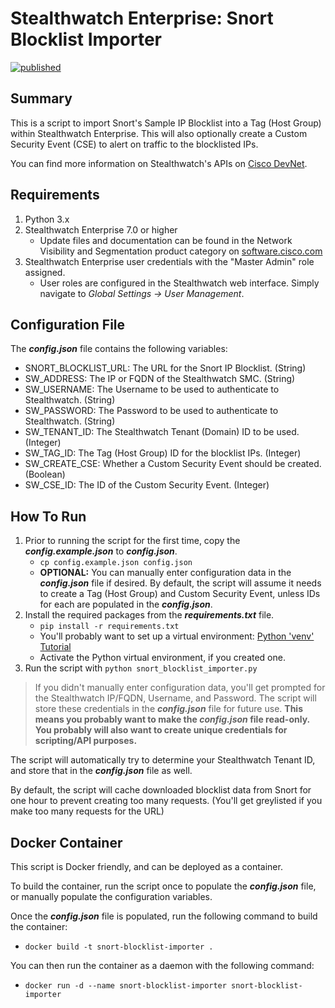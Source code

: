 # Stealthwatch Enterprise: Snort Blocklist Importer

[![published](https://static.production.devnetcloud.com/codeexchange/assets/images/devnet-published.svg)](https://developer.cisco.com/codeexchange/github/repo/CiscoSE/SnortBlocklistImporter)

## Summary

This is a script to import Snort's Sample IP Blocklist into a Tag (Host Group) within Stealthwatch Enterprise. This will also optionally create a Custom Security Event (CSE) to alert on traffic to the blocklisted IPs.

You can find more information on Stealthwatch's APIs on [Cisco DevNet](https://developer.cisco.com/docs/stealthwatch/).

## Requirements

1. Python 3.x
2. Stealthwatch Enterprise 7.0 or higher
    - Update files and documentation can be found in the Network Visibility and Segmentation product category on [software.cisco.com](https://software.cisco.com/download/home/286307082)
3. Stealthwatch Enterprise user credentials with the "Master Admin" role assigned.
    - User roles are configured in the Stealthwatch web interface.  Simply navigate to *Global Settings -> User Management*.

## Configuration File

The ***config.json*** file contains the following variables:

- SNORT_BLOCKLIST_URL: The URL for the Snort IP Blocklist. (String)
- SW_ADDRESS: The IP or FQDN of the Stealthwatch SMC. (String)
- SW_USERNAME: The Username to be used to authenticate to Stealthwatch. (String)
- SW_PASSWORD: The Password to be used to authenticate to Stealthwatch. (String)
- SW_TENANT_ID: The Stealthwatch Tenant (Domain) ID to be used. (Integer)
- SW_TAG_ID: The Tag (Host Group) ID for the blocklist IPs. (Integer)
- SW_CREATE_CSE: Whether a Custom Security Event should be created. (Boolean)
- SW_CSE_ID: The ID of the Custom Security Event. (Integer)

## How To Run

1. Prior to running the script for the first time, copy the ***config.example.json*** to ***config.json***.
    * ```cp config.example.json config.json```
    * **OPTIONAL:** You can manually enter configuration data in the ***config.json*** file if desired. By default, the script will assume it needs to create a Tag (Host Group) and Custom Security Event, unless IDs for each are populated in the ***config.json***.
2. Install the required packages from the ***requirements.txt*** file.
    * ```pip install -r requirements.txt```
    * You'll probably want to set up a virtual environment: [Python 'venv' Tutorial](https://docs.python.org/3/tutorial/venv.html)
    * Activate the Python virtual environment, if you created one.
3. Run the script with ```python snort_blocklist_importer.py```

> If you didn't manually enter configuration data, you'll get prompted for the Stealthwatch IP/FQDN, Username, and Password. The script will store these credentials in the ***config.json*** file for future use. **This means you probably want to make the ***config.json*** file read-only. You probably will also want to create unique credentials for scripting/API purposes.**

The script will automatically try to determine your Stealthwatch Tenant ID, and store that in the ***config.json*** file as well.

By default, the script will cache downloaded blocklist data from Snort for one hour to prevent creating too many requests. (You'll get greylisted if you make too many requests for the URL)

## Docker Container

This script is Docker friendly, and can be deployed as a container.

To build the container, run the script once to populate the ***config.json*** file, or manually populate the configuration variables.

Once the ***config.json*** file is populated, run the following command to build the container:

- ```docker build -t snort-blocklist-importer .```

You can then run the container as a daemon with the following command:

- ```docker run -d --name snort-blocklist-importer snort-blocklist-importer```
